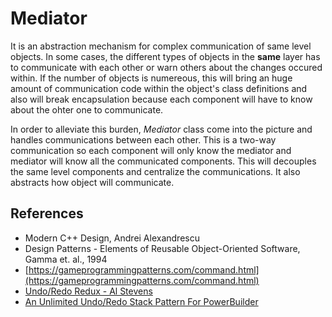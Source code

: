 # Mediator
It is an abstraction mechanism for complex communication of same level objects. In some cases, the different types of objects in the **same** layer has to communicate with each other or warn others about the changes occured within. If the number of objects is numereous, this will bring an huge amount of communication code within the object's class definitions and also will break encapsulation because each component will have to know about the ohter one to communicate.

In order to alleviate this burden, *Mediator* class come into the picture and handles communications between each other. This is a two-way communication so each component will only know the mediator and mediator will know all the communicated components. This will decouples the same level components and centralize the communications. It also abstracts how object will communicate.

## References
- Modern C++ Design, Andrei Alexandrescu
- Design Patterns - Elements of Reusable Object-Oriented Software, Gamma et. al., 1994
- [https://gameprogrammingpatterns.com/command.html](https://gameprogrammingpatterns.com/command.html)
- [Undo/Redo Redux - Al Stevens](https://www.drdobbs.com/cpp/c-programming/184410722?queryText=undo%252Fredo%2Bredux)
- [An Unlimited Undo/Redo Stack Pattern For PowerBuilder](https://www.drdobbs.com/parallel/an-unlimited-undoredo-stack-pattern-for/184410214)